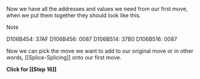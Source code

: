 
Now we have all the addresses and values we need from our first move, when we put them together they should look like this.

>[!Note]
>
>D106B454: 37AF
>D106B456: 0087
>D106B514: 37B0
>D106B516: 0087

Now we can pick the move we want to add to our original move or in other words,  [[Splice-Splicing]] onto our first move.

**Click for [[Step 16]]**